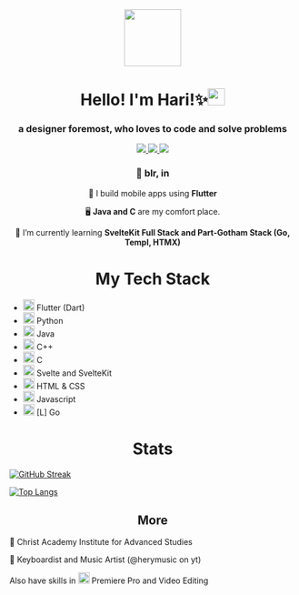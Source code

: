 <div id="header" align="center">
  <img src="https://media.giphy.com/media/v1.Y2lkPTc5MGI3NjExbzJnYXY3ajNwMzBpenZmbWtteWJ3N2tuMzE3Y2phNWJ1YXdiNDlrMCZlcD12MV9pbnRlcm5hbF9naWZfYnlfaWQmY3Q9Zw/bGgsc5mWoryfgKBx1u/giphy.gif" width="100"></div></img>
</div>
<h1 align="center">Hello! I'm Hari!✨<img src="https://media.giphy.com/media/hvRJCLFzcasrR4ia7z/giphy.gif" width="30px"/>
<h3 align="center">a designer foremost, who loves to code and solve problems</h3>

<div align="center">
  <a href="https://linktr.ee/itwritshery">
    <img src="https://img.shields.io/badge/Linktree-green?logo=linktree&logoColor=white&style=for-the-badge">
  </a>
  <a href="https://www.linkedin.com/in/hari-prasad-43285a24a/">
    <img src="https://img.shields.io/badge/Linkedin-blue?logo=linkedin&logoColor=white&style=for-the-badge">
  </a>
  <a href="mailto:haririo321@gmail.com">
    <img src="https://img.shields.io/badge/mail-red?logo=gmail&logoColor=white&style=for-the-badge">
  </a>
</div>
<h3 align="center">📍 blr, in</h3>
<div align="center">
    <p>📱 I build mobile apps using <b>Flutter</b></p>
    <p>🖥️ <b>Java and C</b> are my comfort place.</p>
    <p>🌱 I’m currently learning <b>SvelteKit Full Stack and Part-Gotham Stack (Go, Templ, HTMX)</b></p>
  </div>
<h1 align="center">My Tech Stack</h1>

- <img src="https://cdn.jsdelivr.net/gh/devicons/devicon/icons/flutter/flutter-original.svg" width="20px"/> Flutter (Dart)
- <img src="https://cdn.jsdelivr.net/gh/devicons/devicon/icons/python/python-original.svg" width="20px"/> Python
- <img src="https://cdn.jsdelivr.net/gh/devicons/devicon/icons/java/java-original.svg" width="20px"/> Java
- <img src="https://cdn.jsdelivr.net/gh/devicons/devicon/icons/cplusplus/cplusplus-original.svg" width="20px"/> C++
- <img src="https://cdn.jsdelivr.net/gh/devicons/devicon/icons/c/c-original.svg" width="20px"/> C
- <img src="https://cdn.jsdelivr.net/gh/devicons/devicon/icons/svelte/svelte-original.svg" width="20px"/> Svelte and SvelteKit
- <img src="https://cdn.jsdelivr.net/gh/devicons/devicon/icons/html5/html5-original.svg" width="20px"/> HTML & CSS
- <img src="https://cdn.jsdelivr.net/gh/devicons/devicon/icons/javascript/javascript-original.svg" width="20px"/> Javascript
- <img src="https://cdn.jsdelivr.net/gh/devicons/devicon/icons/go/go-original-wordmark.svg" width="20px"/> [L] Go

<h1 align="center">Stats</h2>

[![GitHub Streak](http://github-readme-streak-stats.herokuapp.com?user=itcodehery&theme=dark&background=000000)](https://git.io/streak-stats)

[![Top Langs](https://github-readme-stats.vercel.app/api/top-langs/?username=itcodehery&layout=compact&theme=vision-friendly-dark)](https://github.com/anuraghazra/github-readme-stats)

<h2 align="center">More</h2>
<p>📖 Christ Academy Institute for Advanced Studies</p>
<p>🎹 Keyboardist and Music Artist (@herymusic on yt)</p>
<p>Also have skills in <img src="https://cdn.jsdelivr.net/gh/devicons/devicon/icons/premierepro/premierepro-original.svg" width="20px" /> Premiere Pro and Video Editing</p>
